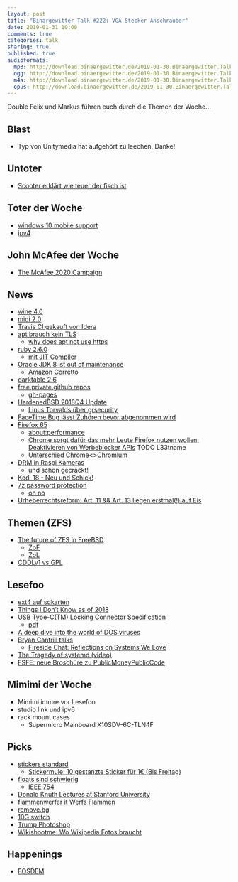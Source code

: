 ```yaml
---
layout: post
title: "Binärgewitter Talk #222: VGA Stecker Anschrauber"
date: 2019-01-31 10:00
comments: true
categories: talk
sharing: true
published: true
audioformats:
  mp3: http://download.binaergewitter.de/2019-01-30.Binaergewitter.Talk.222.mp3
  ogg: http://download.binaergewitter.de/2019-01-30.Binaergewitter.Talk.222.ogg
  m4a: http://download.binaergewitter.de/2019-01-30.Binaergewitter.Talk.222.m4a
  opus: http://download.binaergewitter.de/2019-01-30.Binaergewitter.Talk.222.opus
---
```

Double Felix und Markus führen euch durch die Themen der Woche...

## Blast

- Typ von Unitymedia hat aufgehört zu leechen, Danke!

## Untoter
- [Scooter erklärt wie teuer der fisch ist]( https://www.welt.de/kultur/article155762559/Scooter-erklaert-how-much-the-fish-is.html )

## Toter der Woche

- [windows 10 mobile support]( https://www.golem.de/news/microsoft-support-fuer-windows-10-mobile-endet-dieses-jahr-1901-138842.html )
- [ipv4]( https://ungleich.ch/en-us/cms/blog/2019/01/09/die-ipv4-die/ )

## John McAfee der Woche

- [The McAfee 2020 Campaign]( https://twitter.com/officialmcafee/status/1087772979730239490 )


## News
- [wine 4.0]( https://www.winehq.org/announce/4.0 )
- [midi 2.0]( 
https://www.midi.org/articles-old/the-midi-manufacturers-association-mma-and-the-association-of-music-electronics-industry-amei-announce-midi-2-0tm-prototyping )
- [Travis CI gekauft von Idera]( https://www.heise.de/developer/meldung/Idera-uebernimmt-Travis-CI-4285790.html)
- [apt brauch kein TLS]( https://justi.cz/security/2019/01/22/apt-rce.html )
  - [why does apt not use https](https://whydoesaptnotusehttps.com/)
- [ruby 2.6.0]( https://www.ruby-lang.org/en/news/2018/12/25/ruby-2-6-0-released/ )
  * [mit JIT Compiler]( https://www.heise.de/developer/meldung/Programmiersprache-Ruby-2-6-enthaelt-experimentellen-JIT-Compiler-4259198.html )
- [Oracle JDK 8 ist out of maintenance]( https://www.oracle.com/technetwork/java/java-se-support-roadmap.html )  
  - [Amazon Corretto]( https://aws.amazon.com/corretto/ )
- [darktable 2.6]( https://www.darktable.org/2018/12/darktable-26/)
- [free private github repos]( https://thenextweb.com/dd/2019/01/05/github-now-gives-free-users-unlimited-private-repositories/ )
  * [gh-pages]( https://twitter.com/notwaldorf/status/1088250494974218240 )
- [HardenedBSD 2018Q4 Update]( https://github.com/HardenedBSD/freebsd-quarterly/blob/hardenedbsd/2018q4/2018q4/hardenedbsd.md )
  - [Linus Torvalds über grsecurity](https://www.theregister.co.uk/2017/06/26/linus_torvalds_slams_pure_garbage_from_clowns_at_grsecurity/)
- [FaceTime Bug lässt Zuhören bevor abgenommen wird]( https://9to5mac.com/2019/01/28/facetime-bug-hear-audio/ )
- [Firefox 65]( https://www.pro-linux.de/news/1/26719/firefox-65-freigegeben.html )
  - [about:performance]( about:performance )
  - [Chrome sorgt dafür das mehr Leute Firefox nutzen wollen: Deaktivieren von Werbeblocker APIs](  ) TODO L33tname
  - [Unterschied Chrome<>Chromium]( https://www.heise.de/newsticker/meldung/Chrome-und-Chromium-Was-sind-eigentlich-die-Unterschiede-4245456.html )
- [DRM in Raspi Kameras]( https://twitter.com/marcan42/status/1088474607718297600 )
  - und schon gecrackt!
- [Kodi 18 - Neu und Schick!]( https://www.heise.de/newsticker/meldung/Emulatoren-DRM-RDS-Spracherkennung-Kodi-18-mit-vielen-kleinen-Neuerungen-4293033.html )  
- [7z password protection]( https://threadreaderapp.com/thread/1087848040583626753.html )
  * [oh no]( https://twitter.com/3lbios/status/1087848040583626753 )
- [Urheberrechtsreform: Art. 11 && Art. 13 liegen erstmal(!) auf Eis]( https://juliareda.eu/2019/01/urheberrecht-auf-eis/ )


## Themen (ZFS)
- [The future of ZFS in FreeBSD](https://lists.freebsd.org/pipermail/freebsd-current/2018-December/072422.html)
  * [ZoF]( https://zfsonfreebsd.github.io/ZoF/ )
  * [ZoL]( https://github.com/zfsonlinux/zfs )
- [CDDLv1 vs GPL]( https://sfconservancy.org/blog/2016/feb/25/zfs-and-linux/ )


## Lesefoo
- [ext4 auf sdkarten]( https://thelastmaimou.wordpress.com/2013/05/04/magic-soup-ext4-with-ssd-stripes-and-strides/ )
- [Things I Don’t Know as of 2018](https://overreacted.io/things-i-dont-know-as-of-2018/)
- [USB Type-C(TM) Locking Connector Specification](https://www.usb.org/document-library/usb-type-ctm-locking-connector-specification)
  * [pdf](https://www.usb.org/sites/default/files/documents/usb_type-c_locking_connector_specification_rev_1_0_20160309_0.pdf)
- [A deep dive into the world of DOS viruses]( https://media.ccc.de/v/35c3-9617-a_deep_dive_into_the_world_of_dos_viruses )
- [Bryan Cantrill talks]( http://dtrace.org/blogs/bmc/2018/02/03/talks/ )
  * [Fireside Chat: Reflections on Systems We Love](https://www.youtube.com/watch?v=LBs6XNUU5qA)
- [The Tragedy of systemd (video)]( https://www.youtube.com/watch?v=o_AIw9bGogo )
- [FSFE: neue Broschüre zu PublicMoneyPublicCode]( https://fsfe.org/news/2019/news-20190124-01.en.html )


## Mimimi der Woche
- Mimimi immre vor Lesefoo
- studio link und ipv6
- rack mount cases
  * Supermicro Mainboard X10SDV-6C-TLN4F

## Picks
- [stickers standard]( https://sticker.how/ )
  - [Stickermule: 10 gestanzte Sticker für 1€ (Bis Freitag)]( https://www.stickermule.com/de/p/d3b8ed1a )
- [floats sind schwierig](http://geocar.sdf1.org/numbers.html)
  * [IEEE 754](https://en.wikipedia.org/wiki/IEEE_754)
- [Donald Knuth Lectures at Stanford University]( https://www.youtube.com/playlist?list=PL94E35692EB9D36F3 )
- [flammenwerfer it Werfs Flammen]( https://news.sbb.ch/artikel/70300/flammenwerfer-fuer-freie-fahrt )
- [remove.bg]( https://www.remove.bg/ )
- [10G switch](https://www.eurodk.com/en/products/crs/mikrotik-crs305-1g-4sin)
- [Trump Photoshop]( https://twitter.com/VicBergerIV/status/1088206338159714307/video/1 )
- [Wikishootme: Wo Wikipedia Fotos braucht]( https://petapixel.com/2019/01/30/wikishootme-shows-you-local-wikipedia-spots-in-need-of-photos/ )


## Happenings

- [FOSDEM](https://fosdem.org/2019/schedule/events/)
